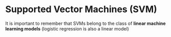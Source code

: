 # Supported Vector Machines (SVM)

It is important to remember that SVMs belong to the class of **linear machine learning models** (logistic regression is also a linear model)
